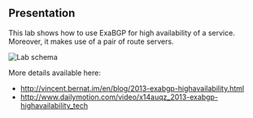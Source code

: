 Presentation
------------

This lab shows how to use ExaBGP for high availability of a
service. Moreover, it makes use of a pair of route servers.

![Lab schema](http://media.luffy.cx/images/exabgp/lab-with-rs.png)

More details available here:
 - http://vincent.bernat.im/en/blog/2013-exabgp-highavailability.html
 - http://www.dailymotion.com/video/x14auqz_2013-exabgp-highavailability_tech
